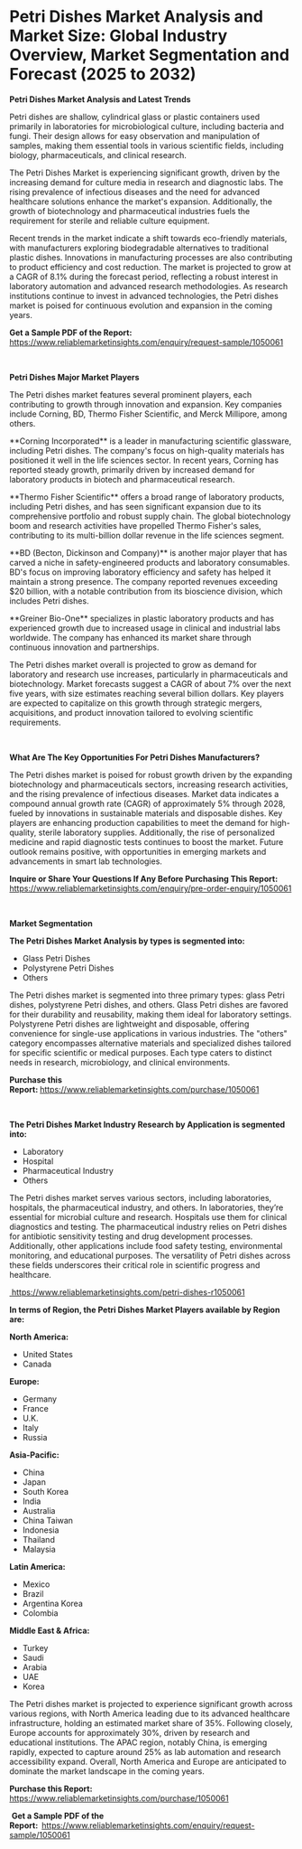 <p><h1>Petri Dishes Market Analysis and Market Size: Global Industry Overview, Market Segmentation and Forecast (2025 to 2032)</h1></p><p><strong>Petri Dishes Market Analysis and Latest Trends</strong></p>
<p><p>Petri dishes are shallow, cylindrical glass or plastic containers used primarily in laboratories for microbiological culture, including bacteria and fungi. Their design allows for easy observation and manipulation of samples, making them essential tools in various scientific fields, including biology, pharmaceuticals, and clinical research. </p><p>The Petri Dishes Market is experiencing significant growth, driven by the increasing demand for culture media in research and diagnostic labs. The rising prevalence of infectious diseases and the need for advanced healthcare solutions enhance the market's expansion. Additionally, the growth of biotechnology and pharmaceutical industries fuels the requirement for sterile and reliable culture equipment.</p><p>Recent trends in the market indicate a shift towards eco-friendly materials, with manufacturers exploring biodegradable alternatives to traditional plastic dishes. Innovations in manufacturing processes are also contributing to product efficiency and cost reduction. The market is projected to grow at a CAGR of 8.1% during the forecast period, reflecting a robust interest in laboratory automation and advanced research methodologies. As research institutions continue to invest in advanced technologies, the Petri dishes market is poised for continuous evolution and expansion in the coming years.</p></p>
<p><strong>Get a Sample PDF of the Report:&nbsp;</strong> <a href="https://www.reliablemarketinsights.com/enquiry/request-sample/1050061?utm_campaign=1937&utm_medium=2&utm_source=Github&utm_content=ia&utm_term=13042025&utm_id=petri-dishes">https://www.reliablemarketinsights.com/enquiry/request-sample/1050061</a></p>
<p>&nbsp;</p>
<p><strong>Petri Dishes Major Market Players</strong></p>
<p><p>The Petri dishes market features several prominent players, each contributing to growth through innovation and expansion. Key companies include Corning, BD, Thermo Fisher Scientific, and Merck Millipore, among others.</p><p>**Corning Incorporated** is a leader in manufacturing scientific glassware, including Petri dishes. The company's focus on high-quality materials has positioned it well in the life sciences sector. In recent years, Corning has reported steady growth, primarily driven by increased demand for laboratory products in biotech and pharmaceutical research. </p><p>**Thermo Fisher Scientific** offers a broad range of laboratory products, including Petri dishes, and has seen significant expansion due to its comprehensive portfolio and robust supply chain. The global biotechnology boom and research activities have propelled Thermo Fisher's sales, contributing to its multi-billion dollar revenue in the life sciences segment.</p><p>**BD (Becton, Dickinson and Company)** is another major player that has carved a niche in safety-engineered products and laboratory consumables. BD's focus on improving laboratory efficiency and safety has helped it maintain a strong presence. The company reported revenues exceeding $20 billion, with a notable contribution from its bioscience division, which includes Petri dishes.</p><p>**Greiner Bio-One** specializes in plastic laboratory products and has experienced growth due to increased usage in clinical and industrial labs worldwide. The company has enhanced its market share through continuous innovation and partnerships.</p><p>The Petri dishes market overall is projected to grow as demand for laboratory and research use increases, particularly in pharmaceuticals and biotechnology. Market forecasts suggest a CAGR of about 7% over the next five years, with size estimates reaching several billion dollars. Key players are expected to capitalize on this growth through strategic mergers, acquisitions, and product innovation tailored to evolving scientific requirements.</p></p>
<p>&nbsp;</p>
<p><strong>What Are The Key Opportunities For Petri Dishes Manufacturers?</strong></p>
<p><p>The Petri dishes market is poised for robust growth driven by the expanding biotechnology and pharmaceuticals sectors, increasing research activities, and the rising prevalence of infectious diseases. Market data indicates a compound annual growth rate (CAGR) of approximately 5% through 2028, fueled by innovations in sustainable materials and disposable dishes. Key players are enhancing production capabilities to meet the demand for high-quality, sterile laboratory supplies. Additionally, the rise of personalized medicine and rapid diagnostic tests continues to boost the market. Future outlook remains positive, with opportunities in emerging markets and advancements in smart lab technologies.</p></p>
<p><strong>Inquire or Share Your Questions If Any Before Purchasing This Report:</strong> <a href="https://www.reliablemarketinsights.com/enquiry/pre-order-enquiry/1050061?utm_campaign=1937&utm_medium=2&utm_source=Github&utm_content=ia&utm_term=13042025&utm_id=petri-dishes">https://www.reliablemarketinsights.com/enquiry/pre-order-enquiry/1050061</a></p>
<p>&nbsp;</p>
<p><strong>Market Segmentation</strong></p>
<p><strong>The Petri Dishes Market Analysis by types is segmented into:</strong></p>
<p><ul><li>Glass Petri Dishes</li><li>Polystyrene Petri Dishes</li><li>Others</li></ul></p>
<p><p>The Petri dishes market is segmented into three primary types: glass Petri dishes, polystyrene Petri dishes, and others. Glass Petri dishes are favored for their durability and reusability, making them ideal for laboratory settings. Polystyrene Petri dishes are lightweight and disposable, offering convenience for single-use applications in various industries. The "others" category encompasses alternative materials and specialized dishes tailored for specific scientific or medical purposes. Each type caters to distinct needs in research, microbiology, and clinical environments.</p></p>
<p><strong>Purchase this Report:&nbsp;</strong><a href="https://www.reliablemarketinsights.com/purchase/1050061?utm_campaign=1937&utm_medium=2&utm_source=Github&utm_content=ia&utm_term=13042025&utm_id=petri-dishes">https://www.reliablemarketinsights.com/purchase/1050061</a></p>
<p>&nbsp;</p>
<p><strong>The Petri Dishes Market Industry Research by Application is segmented into:</strong></p>
<p><ul><li>Laboratory</li><li>Hospital</li><li>Pharmaceutical Industry</li><li>Others</li></ul></p>
<p><p>The Petri dishes market serves various sectors, including laboratories, hospitals, the pharmaceutical industry, and others. In laboratories, they’re essential for microbial culture and research. Hospitals use them for clinical diagnostics and testing. The pharmaceutical industry relies on Petri dishes for antibiotic sensitivity testing and drug development processes. Additionally, other applications include food safety testing, environmental monitoring, and educational purposes. The versatility of Petri dishes across these fields underscores their critical role in scientific progress and healthcare.</p></p>
<p><a href="https://www.reliablemarketinsights.com/petri-dishes-r1050061?utm_campaign=1937&utm_medium=2&utm_source=Github&utm_content=ia&utm_term=13042025&utm_id=petri-dishes">&nbsp;https://www.reliablemarketinsights.com/petri-dishes-r1050061</a></p>
<p><strong>In terms of Region, the Petri Dishes Market Players available by Region are:</strong></p>
<p>
    <p> <strong> North America: </strong>
        <ul>
            <li>United States</li>
            <li>Canada</li>
        </ul>
        </p> 
    <p> <strong> Europe: </strong>
        <ul>
            <li>Germany</li>
            <li>France</li>
            <li>U.K.</li>
            <li>Italy</li>
            <li>Russia</li>
        </ul>
        </p> 
    <p> <strong> Asia-Pacific: </strong>
        <ul>
            <li>China</li>
            <li>Japan</li>
            <li>South Korea</li>
            <li>India</li>
            <li>Australia</li>
            <li>China Taiwan</li>
            <li>Indonesia</li>
            <li>Thailand</li>
            <li>Malaysia</li>
        </ul>
        </p> 
    <p> <strong> Latin America: </strong>
        <ul>
            <li>Mexico</li>
            <li>Brazil</li>
            <li>Argentina Korea</li>
            <li>Colombia</li>
        </ul>
        </p> 
    <p> <strong> Middle East & Africa: </strong>
        <ul>
            <li>Turkey</li>
            <li>Saudi</li>
            <li>Arabia</li>
            <li>UAE</li>
            <li>Korea</li>
        </ul>
    </p>
    </p>
<p><p>The Petri dishes market is projected to experience significant growth across various regions, with North America leading due to its advanced healthcare infrastructure, holding an estimated market share of 35%. Following closely, Europe accounts for approximately 30%, driven by research and educational institutions. The APAC region, notably China, is emerging rapidly, expected to capture around 25% as lab automation and research accessibility expand. Overall, North America and Europe are anticipated to dominate the market landscape in the coming years.</p></p>
<p><strong>Purchase this Report: </strong><a href="https://www.reliablemarketinsights.com/purchase/1050061?utm_campaign=1937&utm_medium=2&utm_source=Github&utm_content=ia&utm_term=13042025&utm_id=petri-dishes">https://www.reliablemarketinsights.com/purchase/1050061</a></p>
<p>&nbsp;<strong>Get a Sample PDF of the Report:&nbsp;&nbsp;</strong><a href="https://www.reliablemarketinsights.com/enquiry/request-sample/1050061?utm_campaign=1937&utm_medium=2&utm_source=Github&utm_content=ia&utm_term=13042025&utm_id=petri-dishes">https://www.reliablemarketinsights.com/enquiry/request-sample/1050061</a></p>
<p><strong></strong></p>
<p><p></p><p></p><p></p></p>